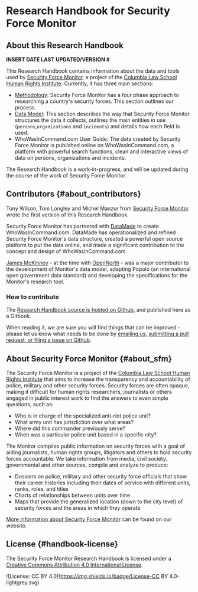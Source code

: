 # Research Handbook for Security Force Monitor

## About this Research Handbook

**INSERT DATE LAST UPDATED/VERSION \#**

This Research Handbook contains information about the data and tools used by [Security Force Monitor](https://securityforcemonitor.org/), a project of the [Columbia Law School Human Rights Institute](https://www.law.columbia.edu/human-rights-institute). Currently, it has three main sections:

* [Methodology](/methodology/methodology.md): Security Force Monitor has a four phase approach to researching a country's security forces. This section outlines our process.
* [Data Model](/datamodel/README.md): This section describes the way that Security Force Monitor structures the data it collects, outlines the main entities in use \(`persons`,`organizations` and `incidents`\) and details how each field is used.
* WhoWasInCommand.com User Guide: The data created by Security Force Monitor is published online on WhoWasInCommand.com, a platform with powerful search functions, clean and interactive views of data on persons, organizations and incidents.  

The Research Handbook is a work-in-progress, and will be updated during the course of the work of Security Force Monitor.

## Contributors {#about_contributors}

Tony Wilson, Tom Longley and Michel Manzur from [Security Force Monitor](https://securityforcemonitor.org) wrote the first version of this Research Handbook.

Security Force Monitor has partnered with [DataMade](https://datamade.us/) to create WhoWasInCommand.com. DataMade has operationalized and refined Security Force Monitor's data structure, created a powerful open source platform to put the data online, and made a significant contribution to the concept and design of WhoWasInCommand.com.

[James McKinney](https://twitter.com/mckinneyjames) -  at the time with [OpenNorth](http://opennorth.ca) - was a major contributor to the development of Monitor's  data model, adapting Popolo \(an international open government data standard\) and developing the specifications for the Monitor's research tool.

### How to contribute

The [Research Handbook source is hosted on Github](https://github.com/security-force-monitor/sfm-research-handbook), and published here as a Gitbook.

When reading it, we are sure you will find things that can be improved - please let us know what needs to be done by [emailing us](mailto:info@securityforcemonitor.org), [submitting a pull request, or filing a issue on Github](https://github.com/security-force-monitor/sfm-research-handbook/issues).

## About Security Force Monitor {#about_sfm}

The Security Force Monitor is a project of the [Columbia Law School Human Rights Institute](http://www.law.columbia.edu/human-rights-institute) that aims to increase the transparency and accountability of police, military and other security forces. Security forces are often opaque, making it difficult for human rights researchers, journalists or others engaged in public interest work to find the answers to even simple questions, such as:

* Who is in charge of the specialized anti-riot police unit?
* What army unit has jurisdiction over what areas?
* Where did this commander previously serve?
* When was a particular police unit based in a specific city?

The Monitor compiles public information on security forces with a goal of aiding journalists, human rights groups, litigators and others to hold security forces accountable. We take information from media, civil society, governmental and other sources, compile and analyze to produce:

* Dossiers on police, military and other security force officials that show their career histories including their dates of service with different units, ranks, roles, and titles
* Charts of relationships between units over time
* Maps that provide the generalized location \(down to the city level\) of security forces and the areas in which they operate

[More information about Security Force Monitor](https://securityforcemonitor.org) can be found on our website.

## License {#handbook-license}

The Security Force Monitor Research Handbook is licensed under a [Creative Commons Attribution 4.0 International License](https://creativecommons.org/licenses/by/4.0/).

![License: CC BY 4.0](https://img.shields.io/badge/License-CC BY 4.0-lightgrey.svg)

